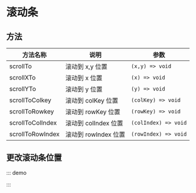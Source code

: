 # 滚动条

## 方法

| 方法名称         | 说明                 | 参数                 |
| ---------------- | -------------------- | -------------------- |
| scrollTo         | 滚动到 x,y 位置      | `(x,y) => void`      |
| scrollXTo        | 滚动到 x 位置        | `(x) => void`        |
| scrollYTo        | 滚动到 y 位置        | `(y) => void`        |
| scrollToColkey   | 滚动到 colKey 位置   | `(colKey) => void`   |
| scrollToRowkey   | 滚动到 rowKey 位置   | `(rowKey) => void`   |
| scrollToColIndex | 滚动到 colIndex 位置 | `(colIndex) => void` |
| scrollToRowIndex | 滚动到 rowIndex 位置 | `(rowIndex) => void` |

## 更改滚动条位置

::: demo

<d-iframe src="/scroller/base.html" style="min-height:420px"></d-iframe>
:::
